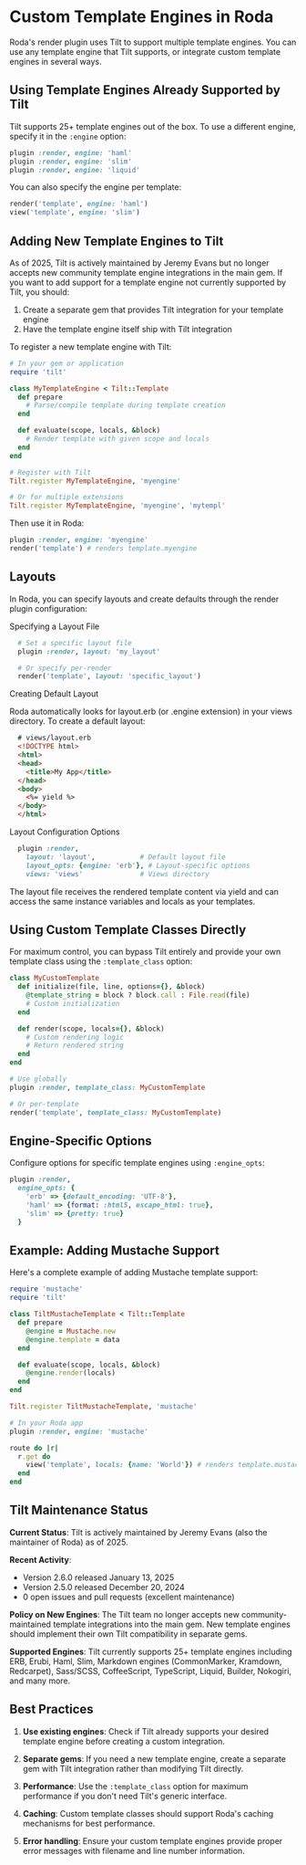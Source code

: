 # Custom Template Engines in Roda

Roda's render plugin uses Tilt to support multiple template engines. You can use any template engine that Tilt supports, or integrate custom template engines in several ways.

## Using Template Engines Already Supported by Tilt

Tilt supports 25+ template engines out of the box. To use a different engine, specify it in the `:engine` option:

```ruby
plugin :render, engine: 'haml'
plugin :render, engine: 'slim'
plugin :render, engine: 'liquid'
```

You can also specify the engine per template:

```ruby
render('template', engine: 'haml')
view('template', engine: 'slim')
```

## Adding New Template Engines to Tilt

As of 2025, Tilt is actively maintained by Jeremy Evans but no longer accepts new community template engine integrations in the main gem. If you want to add support for a template engine not currently supported by Tilt, you should:

1. Create a separate gem that provides Tilt integration for your template engine
2. Have the template engine itself ship with Tilt integration

To register a new template engine with Tilt:

```ruby
# In your gem or application
require 'tilt'

class MyTemplateEngine < Tilt::Template
  def prepare
    # Parse/compile template during template creation
  end

  def evaluate(scope, locals, &block)
    # Render template with given scope and locals
  end
end

# Register with Tilt
Tilt.register MyTemplateEngine, 'myengine'

# Or for multiple extensions
Tilt.register MyTemplateEngine, 'myengine', 'mytempl'
```

Then use it in Roda:

```ruby
plugin :render, engine: 'myengine'
render('template') # renders template.myengine
```

## Layouts

 In Roda, you can specify layouts and create defaults through the render plugin configuration:

  Specifying a Layout File
```ruby
  # Set a specific layout file
  plugin :render, layout: 'my_layout'

  # Or specify per-render
  render('template', layout: 'specific_layout')
```

  Creating Default Layout

  Roda automatically looks for layout.erb (or .engine extension) in your views directory. To create a default layout:

```html
  # views/layout.erb
  <!DOCTYPE html>
  <html>
  <head>
    <title>My App</title>
  </head>
  <body>
    <%= yield %>
  </body>
  </html>
```

  Layout Configuration Options

```ruby
  plugin :render,
    layout: 'layout',           # Default layout file
    layout_opts: {engine: 'erb'}, # Layout-specific options
    views: 'views'              # Views directory
```

  The layout file receives the rendered template content via yield and can access the same instance variables and locals as your templates.


## Using Custom Template Classes Directly

For maximum control, you can bypass Tilt entirely and provide your own template class using the `:template_class` option:

```ruby
class MyCustomTemplate
  def initialize(file, line, options={}, &block)
    @template_string = block ? block.call : File.read(file)
    # Custom initialization
  end

  def render(scope, locals={}, &block)
    # Custom rendering logic
    # Return rendered string
  end
end

# Use globally
plugin :render, template_class: MyCustomTemplate

# Or per-template
render('template', template_class: MyCustomTemplate)
```

## Engine-Specific Options

Configure options for specific template engines using `:engine_opts`:

```ruby
plugin :render,
  engine_opts: {
    'erb' => {default_encoding: 'UTF-8'},
    'haml' => {format: :html5, escape_html: true},
    'slim' => {pretty: true}
  }
```

## Example: Adding Mustache Support

Here's a complete example of adding Mustache template support:

```ruby
require 'mustache'
require 'tilt'

class TiltMustacheTemplate < Tilt::Template
  def prepare
    @engine = Mustache.new
    @engine.template = data
  end

  def evaluate(scope, locals, &block)
    @engine.render(locals)
  end
end

Tilt.register TiltMustacheTemplate, 'mustache'

# In your Roda app
plugin :render, engine: 'mustache'

route do |r|
  r.get do
    view('template', locals: {name: 'World'}) # renders template.mustache
  end
end
```

## Tilt Maintenance Status

**Current Status**: Tilt is actively maintained by Jeremy Evans (also the maintainer of Roda) as of 2025.

**Recent Activity**:
- Version 2.6.0 released January 13, 2025
- Version 2.5.0 released December 20, 2024
- 0 open issues and pull requests (excellent maintenance)

**Policy on New Engines**: The Tilt team no longer accepts new community-maintained template integrations into the main gem. New template engines should implement their own Tilt compatibility in separate gems.

**Supported Engines**: Tilt currently supports 25+ template engines including ERB, Erubi, Haml, Slim, Markdown engines (CommonMarker, Kramdown, Redcarpet), Sass/SCSS, CoffeeScript, TypeScript, Liquid, Builder, Nokogiri, and many more.

## Best Practices

1. **Use existing engines**: Check if Tilt already supports your desired template engine before creating a custom integration.

2. **Separate gems**: If you need a new template engine, create a separate gem with Tilt integration rather than modifying Tilt directly.

3. **Performance**: Use the `:template_class` option for maximum performance if you don't need Tilt's generic interface.

4. **Caching**: Custom template classes should support Roda's caching mechanisms for best performance.

5. **Error handling**: Ensure your custom template engines provide proper error messages with filename and line number information.
